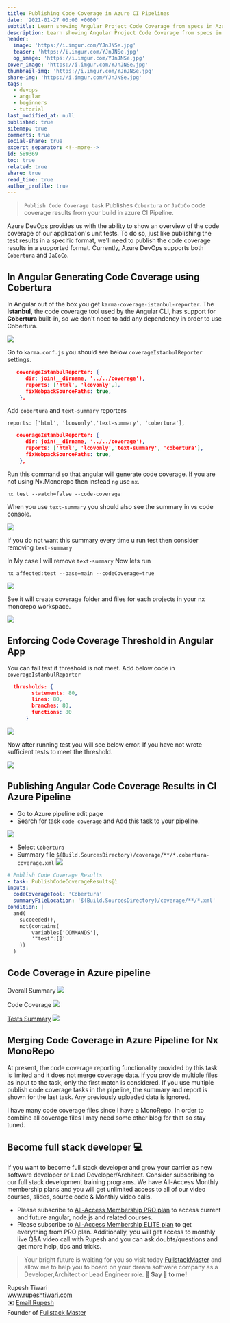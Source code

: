 ```yaml
---
title: Publishing Code Coverage in Azure CI Pipelines
date: '2021-01-27 00:00 +0000'
subtitle: Learn showing Angular Project Code Coverage from specs in Azure CI pipeline
description: Learn showing Angular Project Code Coverage from specs in Azure CI pipeline
header:
  image: 'https://i.imgur.com/YJnJNSe.jpg'
  teaser: 'https://i.imgur.com/YJnJNSe.jpg'
  og_image: 'https://i.imgur.com/YJnJNSe.jpg'
cover_image: 'https://i.imgur.com/YJnJNSe.jpg'
thumbnail-img: 'https://i.imgur.com/YJnJNSe.jpg'
share-img: 'https://i.imgur.com/YJnJNSe.jpg'
tags:
  - devops
  - angular
  - beginners
  - tutorial
last_modified_at: null
published: true
sitemap: true
comments: true
social-share: true
excerpt_separator: <!--more-->
id: 589369
toc: true
related: true
share: true
read_time: true
author_profile: true
---
```


> `Publish Code Coverage task` Publishes `Cobertura` or `JaCoCo` code coverage
> results from your build in azure CI Pipeline.

Azure DevOps provides us with the ability to show an overview of the code
coverage of our application's unit tests. To do so, just like publishing the
test results in a specific format, we'll need to publish the code coverage
results in a supported format. Currently, Azure DevOps supports both `Cobertura`
and `JaCoCo`.

## In Angular Generating Code Coverage using Cobertura

In Angular out of the box you get `karma-coverage-istanbul-reporter`. The
**Istanbul**, the code coverage tool used by the Angular CLI, has support for
**Cobertura** built-in, so we don't need to add any dependency in order to use
Cobertura.

![](https://i.imgur.com/8DX15qu.png)

Go to `karma.conf.js` you should see below `coverageIstanbulReporter` settings.

```json
   coverageIstanbulReporter: {
      dir: join(__dirname, '../../coverage'),
      reports: ['html', 'lcovonly',],
      fixWebpackSourcePaths: true,
    },
```

Add `cobertura` and `text-summary` reporters

`reports: ['html', 'lcovonly','text-summary', 'cobertura'],`

```json
   coverageIstanbulReporter: {
      dir: join(__dirname, '../../coverage'),
      reports: ['html', 'lcovonly','text-summary', 'cobertura'],
      fixWebpackSourcePaths: true,
    },
```

Run this command so that angular will generate code coverage. If you are not
using Nx.Monorepo then instead `ng` use `nx`.

`nx test --watch=false --code-coverage`

When you use `text-summary` you should also see the summary in vs code console.

![](https://i.imgur.com/yzKXEqD.png)

If you do not want this summary every time u run test then consider removing
`text-summary`

In My case I will remove `text-summary` Now lets run

`nx affected:test --base=main --codeCoverage=true`

![](https://i.imgur.com/koGT0XK.png)

See it will create coverage folder and files for each projects in your nx
monorepo workspace.

![](https://i.imgur.com/wmlK2yR.png)

## Enforcing Code Coverage Threshold in Angular App

You can fail test if threshold is not meet. Add below code in
`coverageIstanbulReporter`

```json
  thresholds: {
        statements: 80,
        lines: 80,
        branches: 80,
        functions: 80
      }
```

![](https://i.imgur.com/q1Uu6Zv.png)

Now after running test you will see below error. If you have not wrote
sufficient tests to meet the threshold.

![](https://i.imgur.com/h9IhFNM.png)

## Publishing Angular Code Coverage Results in CI Azure Pipeline

- Go to Azure pipeline edit page
- Search for task `code coverage` and Add this task to your pipeline.

![](https://i.imgur.com/LAbXQiw.png)

- Select `Cobertura`
- Summary file `$(Build.SourcesDirectory)/coverage/**/*.cobertura-coverage.xml`
  ![](https://i.imgur.com/jbax5hT.png)

```yaml
# Publish Code Coverage Results
- task: PublishCodeCoverageResults@1
inputs:
  codeCoverageTool: 'Cobertura'
  summaryFileLocation: '$(Build.SourcesDirectory)/coverage/**/*.xml'
condition: |
  and(
    succeeded(),
    not(contains(
        variables['COMMANDS'],
        '"test":[]'
    ))
  )
```

## Code Coverage in Azure pipeline

Overall Summary ![](https://i.imgur.com/LDdThYR.png)

Code Coverage ![](https://i.imgur.com/L7prbkw.png)

[Tests Summary](https://hackmd.io/ChTI9iFXQXGdlQAWrcqrKA)
![](https://i.imgur.com/hdinDdg.png)

## Merging Code Coverage in Azure Pipeline for Nx MonoRepo

At present, the code coverage reporting functionality provided by this task is
limited and it does not merge coverage data. If you provide multiple files as
input to the task, only the first match is considered. If you use multiple
publish code coverage tasks in the pipeline, the summary and report is shown for
the last task. Any previously uploaded data is ignored.

I have many code coverage files since I have a MonoRepo. In order to combine all
coverage files I may need some other blog for that so stay tuned.

## Become full stack developer 💻

If you want to become full stack developer and grow your carrier as new software
developer or Lead Developer/Architect. Consider subscribing to our full stack
development training programs. We have All-Access Monthly membership plans and
you will get unlimited access to all of our video courses, slides, source code &
Monthly video calls.

- Please subscribe to
  [All-Access Membership PRO plan](https://www.fullstackmaster.net/pro) to
  access current and future angular, node.js and related courses.
- Please subscribe to
  [All-Access Membership ELITE plan](https://www.fullstackmaster.net/elite) to
  get everything from PRO plan. Additionally, you will get access to monthly
  live Q&A video call with Rupesh and you can ask doubts/questions and get more
  help, tips and tricks.

> Your bright future is waiting for you so visit today
> [FullstackMaster](www.fullstackmaster.net) and allow me to help you to board
> on your dream software company as a Developer,Architect or Lead Engineer role.
> **💖 Say 👋 to me!**

<div> 
Rupesh Tiwari </div><div>
<a href="https://www.rupeshtiwari.com"> www.rupeshtiwari.com</a> </div><div>
✉️ <a href="mailto:rupesh.tiwari.info@gmail.com?subject=Hi"> Email Rupesh</a> </div><div>
Founder of <a href="https://www.fullstackmaster.net"> Fullstack Master</a></div><div>
</div>

